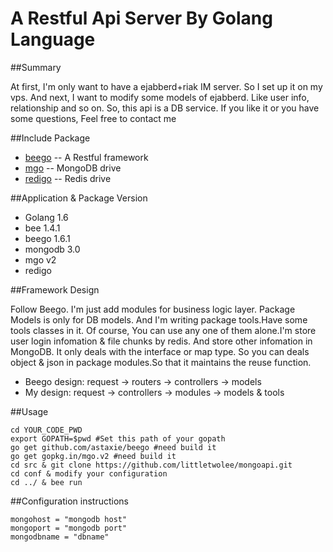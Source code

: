 # A Restful Api Server By Golang Language

##Summary

At first, I'm only want to have a ejabberd+riak IM server. So I set up it on my vps.
And next, I want to modify some models of ejabberd. Like user info, relationship and so on. So, this api is a DB service. If you like it or you have some questions, Feel free to contact me

##Include Package

* [beego](http://beego.me/) -- A Restful framework
* [mgo](http://labix.org/mgo) -- MongoDB drive
* [redigo](https://github.com/garyburd/redigo) -- Redis drive

##Application & Package Version

* Golang 1.6
* bee 1.4.1
* beego 1.6.1
* mongodb 3.0
* mgo v2
* redigo

##Framework Design

Follow Beego. I'm just add modules for business logic layer. Package Models is only for DB models. And I'm writing package tools.Have some tools classes in it. Of course, You can use any one of them alone.I'm store user login infomation & file chunks by redis. And store other infomation in MongoDB.
It only deals with the interface or map type. So you can deals object & json in package modules.So that it maintains the reuse function.

* Beego design: request → routers → controllers → models
* My design: request → controllers → modules  → models & tools

##Usage

	cd YOUR_CODE_PWD
	export GOPATH=$pwd #Set this path of your gopath
	go get github.com/astaxie/beego #need build it
	go get gopkg.in/mgo.v2 #need build it
	cd src & git clone https://github.com/littletwolee/mongoapi.git
	cd conf & modify your configuration
	cd ../ & bee run

##Configuration instructions

	mongohost = "mongodb host"
	mongoport = "mongodb port"
	mongodbname = "dbname"
